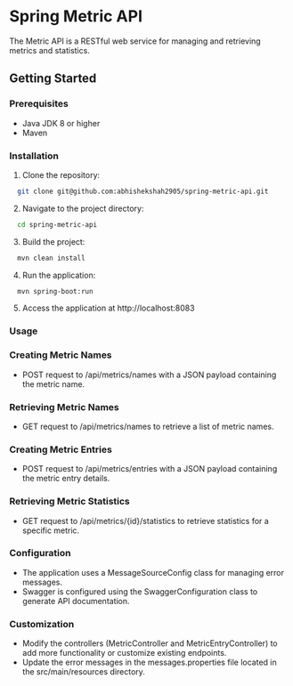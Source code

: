 # Spring Metric API

The Metric API is a RESTful web service for managing and retrieving metrics and statistics.

## Getting Started

### Prerequisites
- Java JDK 8 or higher
- Maven

### Installation
1. Clone the repository:
```bash
  git clone git@github.com:abhishekshah2905/spring-metric-api.git
```
2. Navigate to the project directory:
```bash
  cd spring-metric-api
```
3. Build the project:
```bash
  mvn clean install
```
4. Run the application:
```bash
  mvn spring-boot:run
```
5. Access the application at http://localhost:8083

### Usage
### Creating Metric Names
- POST request to /api/metrics/names with a JSON payload containing the metric name.
### Retrieving Metric Names
- GET request to /api/metrics/names to retrieve a list of metric names.
### Creating Metric Entries
- POST request to /api/metrics/entries with a JSON payload containing the metric entry details.
### Retrieving Metric Statistics
- GET request to /api/metrics/{id}/statistics to retrieve statistics for a specific metric.

### Configuration
- The application uses a MessageSourceConfig class for managing error messages.
- Swagger is configured using the SwaggerConfiguration class to generate API documentation.

### Customization
- Modify the controllers (MetricController and MetricEntryController) to add more functionality or customize existing endpoints.
- Update the error messages in the messages.properties file located in the src/main/resources directory.
